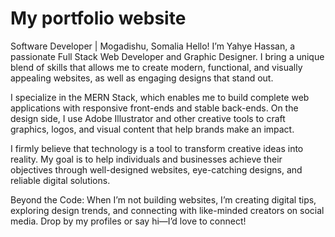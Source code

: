 # My portfolio website 

Software Developer | Mogadishu, Somalia
Hello! I’m Yahye Hassan, a passionate Full Stack Web Developer and Graphic Designer. I bring a unique blend of skills that allows me to create modern, functional, and visually appealing websites, as well as engaging designs that stand out.

I specialize in the MERN Stack, which enables me to build complete web applications with responsive front-ends and stable back-ends. On the design side, I use Adobe Illustrator and other creative tools to craft graphics, logos, and visual content that help brands make an impact.

I firmly believe that technology is a tool to transform creative ideas into reality. My goal is to help individuals and businesses achieve their objectives through well-designed websites, eye-catching designs, and reliable digital solutions.

Beyond the Code:
When I’m not building websites, I’m creating digital tips, exploring design trends, and connecting with like-minded creators on social media. Drop by my profiles or say hi—I’d love to connect!


